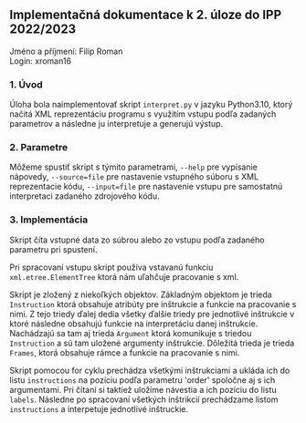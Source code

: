 ## Implementačná dokumentace k 2. úloze do IPP 2022/2023
Jméno a příjmení: Filip Roman \
Login: xroman16

### 1. Úvod
Úloha bola naimplementovať skript <code>interpret.py</code> v jazyku Python3.10, ktorý načitá XML reprezentáciu programu s využitím vstupu podľa zadaných parametrov a následne ju interpretuje a generujú výstup.

### 2. Parametre
Môžeme spustiť skript s týmito parametrami, <code>--help</code> pre vypísanie nápovedy, <code>--source=file</code> pre nastavenie vstupného súboru s XML reprezentacie kódu, <code>--input=file</code> pre nastavenie vstupu pre samostatnú interpretaci zadaného zdrojového kódu.        

### 3. Implementácia
Skript číta vstupné data zo súbrou alebo zo vstupu podľa zadaného parametru pri spustení. 

Pri spracovaní vstupu skript používa vstavanú funkciu <code>xml.etree.ElementTree</code> ktorá nám uľahčuje pracovanie s xml.

Skript je zložený z niekoľkých objektov. Základným objektom je trieda <code>Instruction</code> ktorá obsahuje atribúty pre inštrukcie a funkcie na pracovanie s nimi. Z tejo triedy ďalej dedia všetky ďalšie triedy pre jednotlivé inštrukcie v ktoré následne obsahujú funkcie na interpretáciu danej inštrukcie. Nachádzajú sa tam aj trieda <code>Argument</code> ktorá komunikuje s triedou <code>Instruction</code> a sú tam uložené argumenty inštrukcie. Dôležitá trieda je trieda <code>Frames</code>, ktorá obsahuje rámce a funkcie na pracovanie s nimi.

Skript pomocou for cyklu prechádza všetkými inštrukciami a ukláda ich do listu <code>instructions</code> na pozíciu podľa parametru 'order' spoločne aj s ich argumentami. Pri čítaní si taktiež uložíme návestia a ich pozíciu do listu <code>labels</code>. Následne po spracovaní všetkých inštrikcií prechádzame listom <code>instructions</code> a interpetuje jednotlivé inštruckie.